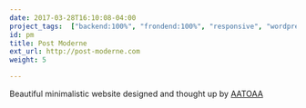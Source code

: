 ```yaml
---
date: 2017-03-28T16:10:08-04:00
project_tags:  ["backend:100%", "frondend:100%", "responsive", "wordpress"]
id: pm
title: Post Moderne
ext_url: http://post-moderne.com
weight: 5

---
```

Beautiful minimalistic website designed and thought up by [AATOAA](http://www.aatoaa.com/)

